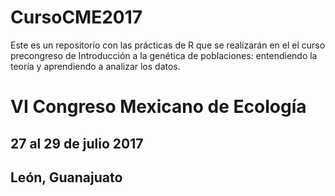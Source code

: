 # CursoCME2017

Este es un repositorio con las prácticas de R que se realizarán en el el curso precongreso de Introducción a la genética de poblaciones: entendiendo la teoría y aprendiendo a analizar los datos.

# VI Congreso Mexicano de Ecología
## 27 al 29 de julio 2017
## León, Guanajuato
